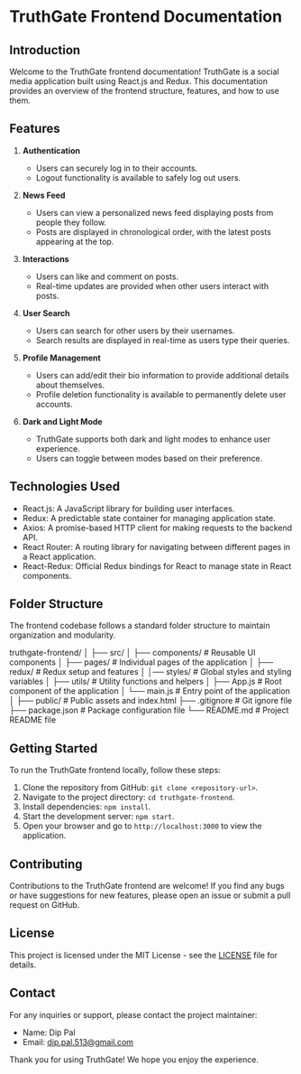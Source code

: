 # TruthGate Frontend Documentation

## Introduction
Welcome to the TruthGate frontend documentation! TruthGate is a social media application built using React.js and Redux. This documentation provides an overview of the frontend structure, features, and how to use them.

## Features
1. **Authentication**
   - Users can securely log in to their accounts.
   - Logout functionality is available to safely log out users.

2. **News Feed**
   - Users can view a personalized news feed displaying posts from people they follow.
   - Posts are displayed in chronological order, with the latest posts appearing at the top.

3. **Interactions**
   - Users can like and comment on posts.
   - Real-time updates are provided when other users interact with posts.

4. **User Search**
   - Users can search for other users by their usernames.
   - Search results are displayed in real-time as users type their queries.

5. **Profile Management**
   - Users can add/edit their bio information to provide additional details about themselves.
   - Profile deletion functionality is available to permanently delete user accounts.

6. **Dark and Light Mode**
   - TruthGate supports both dark and light modes to enhance user experience.
   - Users can toggle between modes based on their preference.

## Technologies Used
- React.js: A JavaScript library for building user interfaces.
- Redux: A predictable state container for managing application state.
- Axios: A promise-based HTTP client for making requests to the backend API.
- React Router: A routing library for navigating between different pages in a React application.
- React-Redux: Official Redux bindings for React to manage state in React components.

## Folder Structure
The frontend codebase follows a standard folder structure to maintain organization and modularity.

truthgate-frontend/
│
├── src/
│ ├── components/ # Reusable UI components
│ ├── pages/ # Individual pages of the application
│ ├── redux/ # Redux setup and features
│ │── styles/ # Global styles and styling variables
│ ├── utils/ # Utility functions and helpers
│ ├── App.js # Root component of the application
│ └── main.js # Entry point of the application
│
├── public/ # Public assets and index.html
├── .gitignore # Git ignore file
├── package.json # Package configuration file
└── README.md # Project README file

## Getting Started
To run the TruthGate frontend locally, follow these steps:
1. Clone the repository from GitHub: `git clone <repository-url>`.
2. Navigate to the project directory: `cd truthgate-frontend`.
3. Install dependencies: `npm install`.
4. Start the development server: `npm start`.
5. Open your browser and go to `http://localhost:3000` to view the application.

## Contributing
Contributions to the TruthGate frontend are welcome! If you find any bugs or have suggestions for new features, please open an issue or submit a pull request on GitHub.

## License
This project is licensed under the MIT License - see the [LICENSE](./LICENSE) file for details.

## Contact
For any inquiries or support, please contact the project maintainer:
- Name: Dip Pal
- Email: dip.pal.513@gmail.com

Thank you for using TruthGate! We hope you enjoy the experience.
